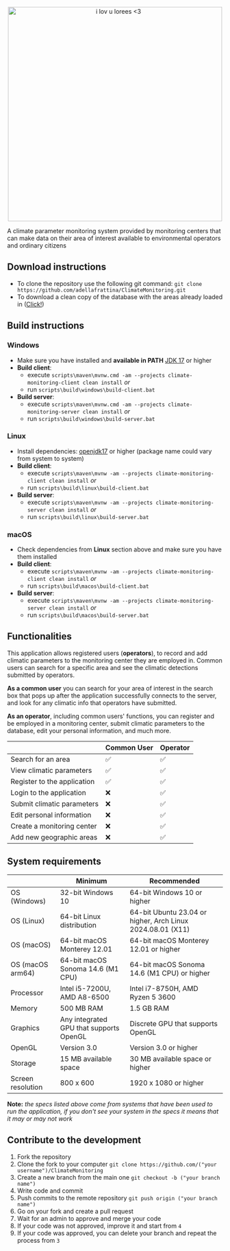 <p align="center">
  <img width="500" src="https://files.catbox.moe/9gez28.png" alt="i lov u lorees <3">
</p>


A climate parameter monitoring system provided by monitoring centers that can make data on their area of interest available to environmental operators and ordinary citizens

## Download instructions
- To clone the repository use the following git command: `git clone https://github.com/adellafrattina/ClimateMonitoring.git`
- To download a clean copy of the database with the areas already loaded in ([Click!](https://files.catbox.moe/5sv68u.zip))

## Build instructions
### Windows
- Make sure you have installed and  **available in PATH** [JDK 17](https://www.oracle.com/java/technologies/downloads/#java17) or higher
- **Build client**:
	* execute `scripts\maven\mvnw.cmd -am --projects climate-monitoring-client clean install`
	_or_
	* run `scripts\build\windows\build-client.bat`
- **Build server**:
	* execute `scripts\maven\mvnw.cmd -am --projects climate-monitoring-server clean install`
	_or_
	* run `scripts\build\windows\build-server.bat`
### Linux
- Install dependencies: [openjdk17](https://openjdk.org/install/) or higher (package name could vary from system to system)
- **Build client**:
	* execute `scripts\maven\mvnw -am --projects climate-monitoring-client clean install`
	_or_
	* run `scripts\build\linux\build-client.bat`
- **Build server**:
	* execute `scripts\maven\mvnw -am --projects climate-monitoring-server clean install`
	_or_
	* run `scripts\build\linux\build-server.bat`
### macOS
- Check dependencies from **Linux** section above and make sure you have them installed
- **Build client**:
	* execute `scripts\maven\mvnw -am --projects climate-monitoring-client clean install`
	_or_
	* run `scripts\build\macos\build-client.bat`
- **Build server**:
	* execute `scripts\maven\mvnw -am --projects climate-monitoring-server clean install`
	_or_
	* run `scripts\build\macos\build-server.bat`

## Functionalities
This application allows registered users (**operators**), to record and add climatic parameters to the monitoring center they are employed in.
Common users can search for a specific area and see the climatic detections submitted by operators.

**As a common user** you can search for your area of interest in the search box that pops up after the application successfully connects to the server, and look for any climatic info that operators have submitted.

**As an operator**, including common users' functions, you can register and be employed in a monitoring center, submit climatic parameters to the database, edit your personal information, and much more.

|                |Common User                          |Operator              |
|----------------|-------------------------------|-----------------------------|
|Search for an area|✅            | ✅       |
|View climatic parameters          |✅            |✅            |
|Register to the application          |✅|✅
|Login to the application          |❌|✅
|Submit climatic parameters          |❌|✅
|Edit personal information          |❌|✅
|Create a monitoring center          |❌|✅
|Add new geographic areas          |❌|✅

## System requirements
|                |Minimum                          |Recommended              |
|----------------|-------------------------------|-----------------------------|
|OS (Windows)|32-bit Windows 10            | 64-bit Windows 10 or higher       |
|OS (Linux)          |64-bit Linux distribution            |64-bit Ubuntu 23.04 or higher, Arch Linux 2024.08.01 (X11)            |
|OS (macOS)          |64-bit macOS Monterey 12.01|64-bit macOS Monterey 12.01 or higher
|OS (macOS arm64)          |64-bit macOS Sonoma 14.6 (M1 CPU)|64-bit macOS Sonoma 14.6 (M1 CPU) or higher
|Processor          |Intel i5-7200U, AMD A8-6500|Intel i7-8750H, AMD Ryzen 5 3600
|Memory          |500 MB RAM|1.5 GB RAM
|Graphics          |Any integrated GPU that supports OpenGL|Discrete GPU that supports OpenGL
|OpenGL          |Version 3.0|Version 3.0 or higher
|Storage          |15 MB available space|30 MB available space or higher
|Screen resolution          |800 x 600|1920 x 1080 or higher

**Note:** _the specs listed above come from systems that have been used to run the application, if you don't see your system in the specs it means that it may or may not work_

## Contribute to the development

1. Fork the repository
2. Clone the fork to your computer `git clone https://github.com/("your username")/ClimateMonitoring`
3. Create a new branch from the main one `git checkout -b ("your branch name")`
4. Write code and commit
5. Push commits to the remote repository `git push origin ("your branch name")`
6. Go on your fork and create a pull request
7. Wait for an admin to approve and merge your code
8. If your code was not approved, improve it and start from `4`
9. If your code was approved, you can delete your branch and repeat the process from `3`
